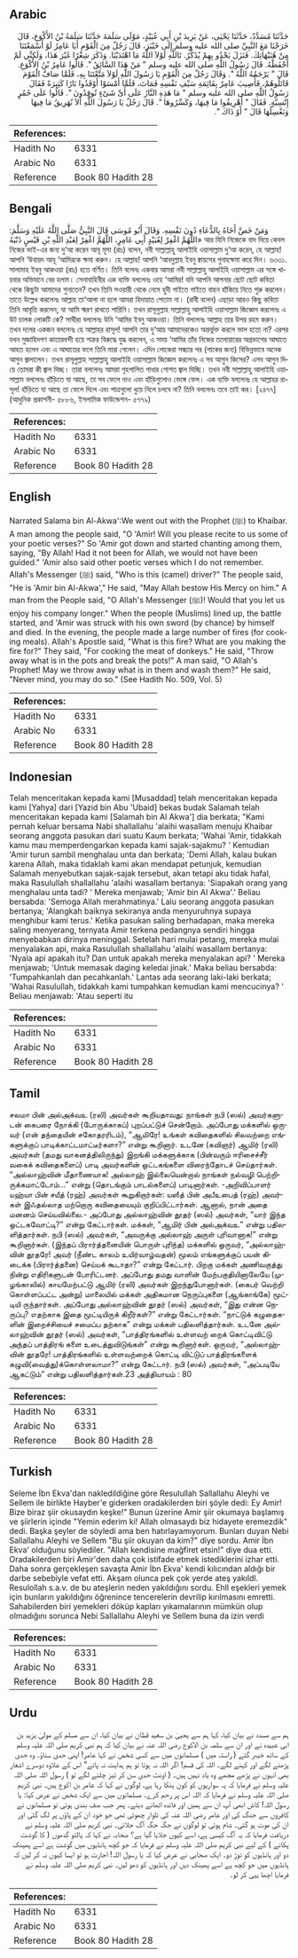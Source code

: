 ## Arabic


<div dir="rtl" lang="ar" style={{fontSize:'larger',backgroundColor:'#f8f9fa',padding:20}}>
حَدَّثَنَا مُسَدَّدٌ، حَدَّثَنَا يَحْيَى، عَنْ يَزِيدَ بْنِ أَبِي عُبَيْدٍ، مَوْلَى سَلَمَةَ حَدَّثَنَا سَلَمَةُ بْنُ الأَكْوَعِ، قَالَ خَرَجْنَا مَعَ النَّبِيِّ صلى الله عليه وسلم إِلَى خَيْبَرَ، قَالَ رَجُلٌ مِنَ الْقَوْمِ أَيَا عَامِرُ لَوْ أَسْمَعْتَنَا مِنْ هُنَيْهَاتِكَ‏.‏ فَنَزَلَ يَحْدُو بِهِمْ يُذَكِّرُ‏.‏ تَاللَّهِ لَوْلاَ اللَّهُ مَا اهْتَدَيْنَا‏.‏ وَذَكَرَ شِعْرًا غَيْرَ هَذَا، وَلَكِنِّي لَمْ أَحْفَظْهُ‏.‏ قَالَ رَسُولُ اللَّهِ صلى الله عليه وسلم ‏"‏ مَنْ هَذَا السَّائِقُ ‏"‏‏.‏ قَالُوا عَامِرُ بْنُ الأَكْوَعِ‏.‏ قَالَ ‏"‏ يَرْحَمُهُ اللَّهُ ‏"‏‏.‏ وَقَالَ رَجُلٌ مِنَ الْقَوْمِ يَا رَسُولَ اللَّهِ لَوْلاَ مَتَّعْتَنَا بِهِ، فَلَمَّا صَافَّ الْقَوْمَ قَاتَلُوهُمْ، فَأُصِيبَ عَامِرٌ بِقَائِمَةِ سَيْفِ نَفْسِهِ فَمَاتَ، فَلَمَّا أَمْسَوْا أَوْقَدُوا نَارًا كَثِيرَةً فَقَالَ رَسُولُ اللَّهِ صلى الله عليه وسلم ‏"‏ مَا هَذِهِ النَّارُ عَلَى أَىِّ شَىْءٍ تُوقِدُونَ ‏"‏‏.‏ قَالُوا عَلَى حُمُرٍ إِنْسِيَّةٍ‏.‏ فَقَالَ ‏"‏ أَهْرِيقُوا مَا فِيهَا، وَكَسِّرُوهَا ‏"‏‏.‏ قَالَ رَجُلٌ يَا رَسُولَ اللَّهِ أَلاَ نُهَرِيقُ مَا فِيهَا وَنَغْسِلُهَا قَالَ ‏"‏ أَوْ ذَاكَ ‏"‏‏.‏
</div>
<div style={{backgroundColor:'#f8f9fa',padding:20, marginBottom: 10}}><table> <thead> <tr> <th>References:</th> <th></th> </tr> </thead> <tbody><tr><td>Hadith No</td><td>6331</td></tr><tr><td>Arabic No</td><td>6331</td></tr><tr><td>Reference</td><td>Book 80 Hadith 28</td></tr></tbody></table></div>

## Bengali


<div dir="ltr" lang="bn" style={{fontSize:'larger',backgroundColor:'#f8f9fa',padding:20}}>
وَمَنْ خَصَّ أَخَاهُ بِالدُّعَاءِ دُونَ نَفْسِهِ. وَقَالَ أَبُو مُوسَى قَالَ النَّبِيُّ صَلَّى اللَّهُ عَلَيْهِ وَسَلَّمَ: «اللَّهُمَّ اغْفِرْ لِعُبَيْدٍ أَبِي عَامِرٍ، اللَّهُمَّ اغْفِرْ لِعَبْدِ اللَّهِ بْنِ قَيْسٍ ذَنْبَهُ আর যিনি নিজেকে বাদ দিয়ে কেবল নিজের ভাই-এর জন্য দু‘আ করেন আবূ মূসা (রাঃ) বলেন, নবী সাল্লাল্লাহু আলাইহি ওয়াসাল্লাম দু‘আ করেন, হে আল্লাহ! আপনি ‘উবায়দ আবূ ‘আমিরকে ক্ষমা করুন। হে আল্লাহ! আপনি ‘আবদুল্লাহ ইবনু ক্বায়সের গুনাহক্ষমা করে দিন। ৬৩৩১. সালামাহ ইবনু আকওয়া (রাঃ) হতে বর্ণিত। তিনি বলেনঃ একবার আমরা নবী সাল্লাল্লাহু আলাইহি ওয়াসাল্লাম এর সঙ্গে খায়বার অভিযানে বের হলাম। সেনাবাহিনীর এক ব্যক্তি বললেনঃ ওহে ‘আমির! যদি আপনি আপনার ছোট ছোট কবিতা থেকে কিছুটা আমাদের শুনাতেন? তখন তিনি সওয়ারী থেকে নেমে হুদী গাইতে গাইতে বাহন হাঁকিয়ে নিতে শুরু করলেন। তাতে উল্লেখ করলেনঃ আল্লাহ তা‘আলা না হলে আমরা হিদায়াত পেতাম না। (রাবী বলেন) এছাড়া আরও কিছু কবিতা তিনি আবৃত্তি করলেন, যা আমি স্মরণ রাখতে পারিনি। তখন রাসূলুল্লাহ সাল্লাল্লাহু আলাইহি ওয়াসাল্লাম জিজ্ঞেস করলেনঃ এ উট চালক লোকটি কে? সাথীরা বললেনঃ উনি ‘আমির ইবনু আকওয়া। তিনি বললেনঃ আল্লাহ তার উপর রহম করুন। তখন দলের একজন বললেনঃ হে আল্লাহর রাসূল! আপনি তার দু‘আয় আমাদেরকেও অন্তর্ভুক্ত করলে ভাল হতো না? এরপর যখন মুজাহিদগণ কাতারবন্দী হয়ে শত্রুর বিরুদ্ধে যুদ্ধ করলেন, এ সময় ‘আমির তাঁর নিজের তলোয়ারের অগ্রভাগের আঘাতে আহত হলেন এবং এ আঘাতের ফলে তিনি মারা গেলেন। এদিন লোকেরা সন্ধ্যার পর (পাকের জন্য) বিভিন্নভাবে অনেক আগুন জ্বালালেন। তখন রাসূলুল্লাহ সাল্লাল্লাহু আলাইহি ওয়াসাল্লাম জিজ্ঞেস করলেনঃ এ সব আগুন কিসের? এসব আগুন দিয়ে তোমরা কী জ্বাল দিচ্ছ। তারা বললেনঃ আমরা গৃহপালিত গাধার গোশত জ্বাল দিচ্ছি। তখন নবী সাল্লাল্লাহু আলাইহি ওয়াসাল্লাম বললেনঃ হাঁড়িতে যা আছে, তা সব ফেলে দাও এবং হাঁড়িগুলোও ভেঙ্গে ফেল। এক ব্যক্তি বললেনঃ হে আল্লাহর রাসূল! হাঁড়িতে যা আছে তা ফেলে দিলে এবং পাত্রগুলো ধুয়ে নিলে চলবে না? তিনি বললেনঃ তবে তাই কর। [২৪৭৭] (আধুনিক প্রকাশনী- ৫৮৮৬, ইসলামিক ফাউন্ডেশন- ৫৭৭৯)
</div>
<div style={{backgroundColor:'#f8f9fa',padding:20, marginBottom: 10}}><table> <thead> <tr> <th>References:</th> <th></th> </tr> </thead> <tbody><tr><td>Hadith No</td><td>6331</td></tr><tr><td>Arabic No</td><td>6331</td></tr><tr><td>Reference</td><td>Book 80 Hadith 28</td></tr></tbody></table></div>

## English


<div dir="ltr" lang="en" style={{fontSize:'larger',backgroundColor:'#f8f9fa',padding:20}}>
Narrated Salama bin Al-Akwa':We went out with the Prophet (ﷺ) to Khaibar. A man among the people said, "O 'Amir! Will you please recite to us some of your poetic verses?" So 'Amir got down and started chanting among them, saying, "By Allah! Had it not been for Allah, we would not have been guided." 'Amir also said other poetic verses which I do not remember. Allah's Messenger (ﷺ) said, "Who is this (camel) driver?" The people said, "He is 'Amir bin Al-Akwa'," He said, "May Allah bestow His Mercy on him." A man from the People said, "O Allah's Messenger (ﷺ)! Would that you let us enjoy his company longer." When the people (Muslims) lined up, the battle started, and 'Amir was struck with his own sword (by chance) by himself and died. In the evening, the people made a large number of fires (for cooking meals). Allah's Apostle said, "What is this fire? What are you making the fire for?" They said, "For cooking the meat of donkeys." He said, "Throw away what is in the pots and break the pots!" A man said, "O Allah's Prophet! May we throw away what is in them and wash them?" He said, "Never mind, you may do so." (See Hadith No. 509, Vol. 5)
</div>
<div style={{backgroundColor:'#f8f9fa',padding:20, marginBottom: 10}}><table> <thead> <tr> <th>References:</th> <th></th> </tr> </thead> <tbody><tr><td>Hadith No</td><td>6331</td></tr><tr><td>Arabic No</td><td>6331</td></tr><tr><td>Reference</td><td>Book 80 Hadith 28</td></tr></tbody></table></div>

## Indonesian


<div dir="ltr" lang="id" style={{fontSize:'larger',backgroundColor:'#f8f9fa',padding:20}}>
Telah menceritakan kepada kami [Musaddad] telah menceritakan kepada kami [Yahya] dari [Yazid bin Abu 'Ubaid] bekas budak Salamah telah menceritakan kepada kami [Salamah bin Al Akwa'] dia berkata; "Kami pernah keluar bersama Nabi shallallahu 'alaihi wasallam menuju Khaibar seorang anggota pasukan dari suatu Kaum berkata; 'Wahai 'Amir, tidakkah kamu mau memperdengarkan kepada kami sajak-sajakmu? ' Kemudian 'Amir turun sambil menghalau unta dan berkata; 'Demi Allah, kalau bukan karena Allah, maka tidaklah kami akan mendapat petunjuk, kemudian Salamah menyebutkan sajak-sajak tersebut, akan tetapi aku tidak hafal, maka Rasulullah shallallahu 'alaihi wasallam bertanya: 'Siapakah orang yang menghalau unta tadi? ' Mereka menjawab; 'Amir bin Al Akwa'.' Beliau bersabda: 'Semoga Allah merahmatinya.' Lalu seorang anggota pasukan bertanya; 'Alangkah baiknya sekiranya anda menyuruhnya supaya menghibur kami terus.' Ketika pasukan saling berhadapan, maka mereka saling menyerang, ternyata Amir terkena pedangnya sendiri hingga menyebabkan dirinya meninggal. Setelah hari mulai petang, mereka mulai menyalakan api, maka Rasulullah shallallahu 'alaihi wasallam bertanya: 'Nyala api apakah itu? Dan untuk apakah mereka menyalakan api? ' Mereka menjawab; 'Untuk memasak daging keledai jinak.' Maka beliau bersabda: 'Tumpahkanlah dan pecahkanlah.' Lantas ada seorang laki-laki berkata; 'Wahai Rasulullah, tidakkah kami tumpahkan kemudian kami mencucinya? ' Beliau menjawab: 'Atau seperti itu
</div>
<div style={{backgroundColor:'#f8f9fa',padding:20, marginBottom: 10}}><table> <thead> <tr> <th>References:</th> <th></th> </tr> </thead> <tbody><tr><td>Hadith No</td><td>6331</td></tr><tr><td>Arabic No</td><td>6331</td></tr><tr><td>Reference</td><td>Book 80 Hadith 28</td></tr></tbody></table></div>

## Tamil


<div dir="ltr" lang="ta" style={{fontSize:'larger',backgroundColor:'#f8f9fa',padding:20}}>
சலமா பின் அல்அக்வஉ (ரலி) அவர்கள் கூறியதாவது: நாங்கள் நபி (ஸல்) அவர்களுடன் கைபரை நோக்கி (போருக்காகப்) புறப்பட்டுச் சென்றோம். அப்போது மக்களில் ஒருவர் (என் தந்தையின் சகோதரரிடம்), “ஆமிரே! உங்கள் கவிதைகளில் சிலவற்றை எங்களுக்குப் பாடிக்காட்டமாட்டீர்களா?” என்று கூறினார். உடனே (கவிஞர்) ஆமிர் (ரலி) அவர்கள் (தமது வாகனத்திலிருந்து) இறங்கி மக்களுக்காக (பின்வரும் ஈரிசைச்சீர் வகைக் கவிதைகளைப்) பாடி அவர்களின் ஒட்டகங்களை விரைந்தோடச் செய்தார்கள். “அல்லாஹ்வின் மீதாணையாக! அல்லாஹ் இல்லையென்றால் நாங்கள் நல்வழி பெற்றிருக்கமாட்டோம்...” என்று (தொடங்கும் பாடல்களைப்) பாடினார்கள். -அறிவிப்பாளர் யஹ்யா பின் சயீத் (ரஹ்) அவர்கள் கூறுகிறார்கள்: யஸீத் பின் அபீஉபைத் (ரஹ்) அவர்கள் இஃதல்லாத மற்றொரு கவிதையையும் குறிப்பிட்டார்கள். ஆனால், நான் அதை மனனம் செய்யவில்லை.- அப்போது அல்லாஹ்வின் தூதர் (ஸல்) அவர்கள், “யார் இந்த ஒட்டகவோட்டி?” என்று கேட்டார்கள். மக்கள், “ஆமிர் பின் அல்அக்வஉ” என்று பதிலளித்தார்கள். நபி (ஸல்) அவர்கள், “அவருக்கு அல்லாஹ் அருள் புரிவானாக!” என்று கூறினார்கள். (இந்தப் பிரார்த்தனையின் பொருள் புரிந்த) மக்களில் ஒருவர், “அல்லாஹ்வின் தூதரே! அவர் (நீண்ட காலம் உயிர்வாழ்வதன்) மூலம் எங்களுக்குப் பயன் கிடைக்க (பிரார்த்தனை) செய்யக் கூடாதா?” என்று கேட்டார். பிறகு மக்கள் அணிவகுத்து நின்று எதிரிகளுடன் போரிட்டனர். அப்போது தமது வாளின் மேற்பகுதியினாலேயே (முழங்காலில்) காயமேற்பட்டு ஆமிர் (ரலி) அவர்கள் இறந்துபோனார்கள். (கைபர் வெற்றி கொள்ளப்பட்ட அன்று) மாலையில் மக்கள் அதிகமான நெருப்புகளை (ஆங்காங்கே) மூட்டியி ருந்தார்கள். அப்போது அல்லாஹ்வின் தூதர் (ஸல்) அவர்கள், “இது என்ன நெருப்பு? எதற்காக இதை மூட்டியிருக் கிறீர்கள்?” என்று கேட்டார்கள். “நாட்டுக் கழுதைகளின் இறைச்சியைச் சமைப்ப தற்காக” என்று மக்கள் பதிலளித்தார்கள். உடனே அல்லாஹ்வின் தூதர் (ஸல்) அவர்கள், “பாத்திரங்களில் உள்ளவற் றைக் கொட்டிவிட்டு அந்தப் பாத்திரங் களை உடைத்துவிடுங்கள்” என்று கூறினார்கள். ஒருவர், “அல்லாஹ்வின் தூதரே! பாத்திரங்களில் உள்ளவற்றைக் கொட்டி விட்டுப் பாத்திரங்களைக் கழுவி(வைத்து)க்கொள்ளலாமா?” என்று கேட்டார். நபி (ஸல்) அவர்கள், “அப்படியே ஆகட்டும்” என்று பதிலளித்தார்கள்.23 அத்தியாயம் : 80
</div>
<div style={{backgroundColor:'#f8f9fa',padding:20, marginBottom: 10}}><table> <thead> <tr> <th>References:</th> <th></th> </tr> </thead> <tbody><tr><td>Hadith No</td><td>6331</td></tr><tr><td>Arabic No</td><td>6331</td></tr><tr><td>Reference</td><td>Book 80 Hadith 28</td></tr></tbody></table></div>

## Turkish


<div dir="ltr" lang="tr" style={{fontSize:'larger',backgroundColor:'#f8f9fa',padding:20}}>
Seleme İbn Ekva'dan nakledildiğine göre Resulullah Sallallahu Aleyhi ve Sellem ile birlikte Hayber'e giderken oradakilerden biri şöyle dedi: Ey Amir! Bize biraz şiir okusaydın keşke!" Bunun üzerine Amir şiir okumaya başlamış ve şiirlerin içinde "Yemin ederim ki! Allah olmasaydı biz hidayete eremezdik" dedi. Başka şeyler de söyledi ama ben hatırlayamıyorum. Bunları duyan Nebi Sallallahu Aleyhi ve Sellem "Bu şiir okuyan da kim?" diye sordu. Amir İbn Ekva' olduğunu söylediler. "Allah kendisine mağfiret etsin!" diye dua etti. Oradakilerden biri Amir'den daha çok istifade etmek istediklerini izhar etti. Daha sonra gerçekleşen savaşta Amir İbn Ekva' kendi kılıcından aldığı bir darbe sebebiyle vefat etti. Akşam olunca pek çok yerde ateş yakıldl. Resulollah s.a.v. de bu ateşlerin neden yakıldığını sordu. Ehll eşekleri yemek için bunların yakıldığını öğrenince tencerelerin devrilip kırılmasını emretti. Sahabilerden biri yemekleri döküp kapları yıkamalarının mümkün olup olmadığını sorunca Nebi Sallallahu Aleyhi ve Sellem buna da izin verdi
</div>
<div style={{backgroundColor:'#f8f9fa',padding:20, marginBottom: 10}}><table> <thead> <tr> <th>References:</th> <th></th> </tr> </thead> <tbody><tr><td>Hadith No</td><td>6331</td></tr><tr><td>Arabic No</td><td>6331</td></tr><tr><td>Reference</td><td>Book 80 Hadith 28</td></tr></tbody></table></div>

## Urdu


<div dir="rtl" lang="ur" style={{fontSize:'larger',backgroundColor:'#f8f9fa',padding:20}}>
ہم سے مسدد نے بیان کیا، کہا ہم سے یحییٰ بن سعید قطان نے بیان کیا، ان سے مسلم کے مولیٰ یزید بن ابی عبیدہ نے اور ان سے سلمہ بن الاکوع رضی اللہ عنہ نے بیان کیا کہ ہم نبی کریم صلی اللہ علیہ وسلم کے ساتھ خیبر گئے ( راستہ میں ) مسلمانوں میں سے کسی شخص نے کہا عامر! اپنی حدی سناؤ۔ وہ حدی پڑھنے لگے اور کہنے لگے۔ اللہ کی قسم! اگر اللہ نہ ہوتا تو ہم ہدایت نہ پاتے“ اس کے علاوہ دوسرے اشعار بھی انہوں نے پڑھے مجھے وہ یاد نہیں ہیں۔ ( اونٹ حدی سن کر تیز چلنے لگے تو ) رسول اللہ صلی اللہ علیہ وسلم نے فرمایا کہ یہ سواریوں کو کون ہنکا رہا ہے، لوگوں نے کہا کہ عامر بن اکوع ہیں۔ نبی کریم صلی اللہ علیہ وسلم نے فرمایا کہ اللہ اس پر رحم کرے۔ مسلمانوں میں سے ایک شخص نے عرض کیا: یا رسول اللہ! کاش ابھی آپ ان سے ہمیں اور فائدہ اٹھانے دیتے۔ پھر جب صف بندی ہوئی تو مسلمانوں نے کافروں سے جنگ کی اور عامر رضی اللہ عنہ کی تلوار چھوٹی تھی جو خود ان کے پاؤں پر لگ گئی اور ان کی موت ہو گئی۔ شام ہوئی تو لوگوں نے جگہ جگہ آگ جلائی۔ نبی کریم صلی اللہ علیہ وسلم نے دریافت فرمایا کہ یہ آگ کیسی ہے، اسے کیوں جلایا گیا ہے؟ صحابہ نے کہا کہ پالتو گدھوں ( کا گوشت پکانے ) کے لیے نبی کریم صلی اللہ علیہ وسلم نے فرمایا کہ جو کچھ ہانڈیوں میں گوشت ہے اسے پھینک دو اور ہانڈیوں کو توڑ دو۔ ایک صحابی نے عرض کیا کہ یا رسول اللہ! اجازت ہو تو ایسا کیوں نہ کر لیں کہ ہانڈیوں میں جو کچھ ہے اسے پھینک دیں اور ہانڈیوں کو دھو لیں۔ نبی کریم صلی اللہ علیہ وسلم نے فرمایا اچھا یہی کر لو۔
</div>
<div style={{backgroundColor:'#f8f9fa',padding:20, marginBottom: 10}}><table> <thead> <tr> <th>References:</th> <th></th> </tr> </thead> <tbody><tr><td>Hadith No</td><td>6331</td></tr><tr><td>Arabic No</td><td>6331</td></tr><tr><td>Reference</td><td>Book 80 Hadith 28</td></tr></tbody></table></div>